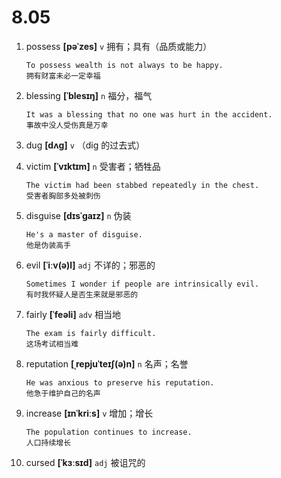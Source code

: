 # 8.05

1. possess **[pəˈzes]** `v` 拥有；具有（品质或能力）

   ```
   To possess wealth is not always to be happy.
   拥有财富未必一定幸福
   ```

2. blessing **[ˈblesɪŋ]** `n` 福分，福气

   ```
   It was a blessing that no one was hurt in the accident.
   事故中没人受伤真是万幸
   ```

3. dug **[dʌɡ]** `v` （dig 的过去式）

4. victim **[ˈvɪktɪm]** `n` 受害者；牺牲品

   ```
   The victim had been stabbed repeatedly in the chest.
   受害者胸部多处被刺伤
   ```

5. disguise **[dɪsˈɡaɪz]** `n` 伪装

   ```
   He's a master of disguise.
   他是伪装高手
   ```

6. evil **[ˈiːv(ə)l]** `adj` 不详的；邪恶的

   ```
   Sometimes I wonder if people are intrinsically evil.
   有时我怀疑人是否生来就是邪恶的
   ```

7. fairly **[ˈfeəli]** `adv` 相当地

   ```
   The exam is fairly difficult.
   这场考试相当难
   ```

8. reputation **[ˌrepjuˈteɪʃ(ə)n]** `n` 名声；名誉

   ```
   He was anxious to preserve his reputation.
   他急于维护自己的名声
   ```

9. increase **[ɪnˈkriːs]** `v` 增加；增长

   ```
   The population continues to increase.
   人口持续增长
   ```

10. cursed **[ˈkɜːsɪd]** `adj` 被诅咒的
